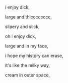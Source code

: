 i enjoy dick, 

large and thicccccccc, 

slipery and slick, 

oh i enjoy dick, 

large and in my face,   

i hope my history can erase,

it's like the milky way, 

cream in outer space,
